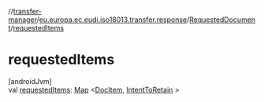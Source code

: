 //[transfer-manager](../../../index.md)/[eu.europa.ec.eudi.iso18013.transfer.response](../index.md)/[RequestedDocument](index.md)/[requestedItems](requested-items.md)

# requestedItems

[androidJvm]\
val [requestedItems](requested-items.md): [Map](https://kotlinlang.org/api/latest/jvm/stdlib/kotlin.collections/-map/index.html)
&lt;[DocItem](../-doc-item/index.md), [IntentToRetain](../../eu.europa.ec.eudi.iso18013.transfer/-intent-to-retain/index.md)
&gt;
